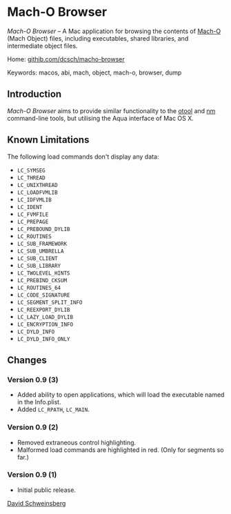 # Mach-O Browser

*Mach-O Browser* – A Mac application for browsing the contents of
[Mach-O](http://en.wikipedia.org/wiki/Mach-O) (Mach Object) files,
including executables, shared libraries, and intermediate object files.

Home: [githib.com/dcsch/macho-browser](https://github.com/dcsch/macho-browser)

Keywords: macos, abi, mach, object, mach-o, browser, dump

## Introduction

*Mach-O Browser* aims to provide similar functionality to the
[otool](http://developer.apple.com/mac/library/documentation/Darwin/Reference/ManPages/man1/otool.1.html) and
[nm](http://developer.apple.com/mac/library/documentation/Darwin/Reference/ManPages/man1/nm.1.html)
command-line tools, but utilising the Aqua interface of Mac OS X.

## Known Limitations

The following load commands don't display any data:
- `LC_SYMSEG`
- `LC_THREAD`
- `LC_UNIXTHREAD`
- `LC_LOADFVMLIB`
- `LC_IDFVMLIB`
- `LC_IDENT`
- `LC_FVMFILE`
- `LC_PREPAGE`
- `LC_PREBOUND_DYLIB`
- `LC_ROUTINES`
- `LC_SUB_FRAMEWORK`
- `LC_SUB_UMBRELLA`
- `LC_SUB_CLIENT`
- `LC_SUB_LIBRARY`
- `LC_TWOLEVEL_HINTS`
- `LC_PREBIND_CKSUM`
- `LC_ROUTINES_64`
- `LC_CODE_SIGNATURE`
- `LC_SEGMENT_SPLIT_INFO`
- `LC_REEXPORT_DYLIB`
- `LC_LAZY_LOAD_DYLIB`
- `LC_ENCRYPTION_INFO`
- `LC_DYLD_INFO`
- `LC_DYLD_INFO_ONLY`

## Changes

### Version 0.9 (3)
- Added ability to open applications, which will load the executable named in the Info.plist.
- Added  `LC_RPATH`, `LC_MAIN`.

### Version 0.9 (2)
- Removed extraneous control highlighting.
- Malformed load commands are highlighted in red.  (Only for segments so far.)

### Version 0.9 (1)
- Initial public release.

[David Schweinsberg](mailto:david.schweinsberg@gmail.com)
